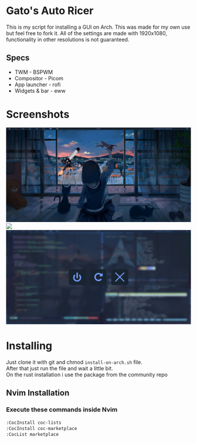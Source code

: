 # Gato's Auto Ricer
This is my script for installing a GUI on Arch. This was made for my own use but feel free to fork it.
All of the settings are made with 1920x1080, functionality in other resolutions is not guaranteed.

## Specs

- TWM - BSPWM
- Compositor - Picom
- App launcher - rofi
- Widgets & bar - eww

# Screenshots
<img src='/screenshots/desktop.png'>
<img src='/screenshots/unixporntypeshit.png'>
<img src='/screenshots/powermenu.png'>

# Installing

Just clone it with git and chmod `install-on-arch.sh` file.  
After that just run the file and wait a little bit.  
On the rust installation i use the package from the community repo

## Nvim Installation
### Execute these commands inside Nvim
    :CocInstall coc-lists  
    :CocInstall coc-marketplace  
    :CocList marketplace 
